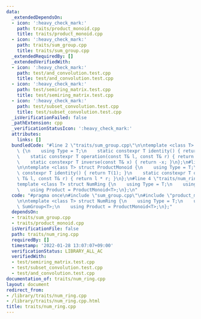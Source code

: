 ```yaml
---
data:
  _extendedDependsOn:
  - icon: ':heavy_check_mark:'
    path: traits/product_monoid.cpp
    title: traits/product_monoid.cpp
  - icon: ':heavy_check_mark:'
    path: traits/sum_group.cpp
    title: traits/sum_group.cpp
  _extendedRequiredBy: []
  _extendedVerifiedWith:
  - icon: ':heavy_check_mark:'
    path: test/and_convolution.test.cpp
    title: test/and_convolution.test.cpp
  - icon: ':heavy_check_mark:'
    path: test/semiring_matrix.test.cpp
    title: test/semiring_matrix.test.cpp
  - icon: ':heavy_check_mark:'
    path: test/subset_convolution.test.cpp
    title: test/subset_convolution.test.cpp
  _isVerificationFailed: false
  _pathExtension: cpp
  _verificationStatusIcon: ':heavy_check_mark:'
  attributes:
    links: []
  bundledCode: "#line 2 \"traits/sum_group.cpp\"\n\ntemplate <class T> struct SumGroup\
    \ {\n    using Type = T;\n    static constexpr T identity() { return T(0); }\n\
    \    static constexpr T operation(const T& l, const T& r) { return l + r; }\n\
    \    static constexpr T inverse(const T& x) { return -x; }\n};\n#line 2 \"traits/product_monoid.cpp\"\
    \n\ntemplate <class T> struct ProductMonoid {\n    using Type = T;\n    static\
    \ constexpr T identity() { return T(1); }\n    static constexpr T operation(const\
    \ T& l, const T& r) { return l * r; }\n};\n#line 4 \"traits/num_ring.cpp\"\n\n\
    template <class T> struct NumRing {\n    using Type = T;\n    using Sum = SumGroup<T>;\n\
    \    using Product = ProductMonoid<T>;\n};\n"
  code: "#pragma once\n#include \"sum_group.cpp\"\n#include \"product_monoid.cpp\"\
    \n\ntemplate <class T> struct NumRing {\n    using Type = T;\n    using Sum =\
    \ SumGroup<T>;\n    using Product = ProductMonoid<T>;\n};"
  dependsOn:
  - traits/sum_group.cpp
  - traits/product_monoid.cpp
  isVerificationFile: false
  path: traits/num_ring.cpp
  requiredBy: []
  timestamp: '2022-01-28 13:07:07+09:00'
  verificationStatus: LIBRARY_ALL_AC
  verifiedWith:
  - test/semiring_matrix.test.cpp
  - test/subset_convolution.test.cpp
  - test/and_convolution.test.cpp
documentation_of: traits/num_ring.cpp
layout: document
redirect_from:
- /library/traits/num_ring.cpp
- /library/traits/num_ring.cpp.html
title: traits/num_ring.cpp
---
```

